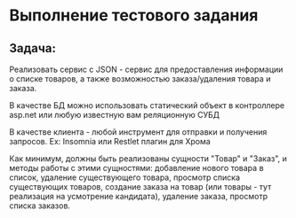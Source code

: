 # Выполнение тестового задания
## Задача:
Реализовать сервис с JSON - сервис для предоставления информации о списке товаров, а также возможностью заказа/удаления товара и заказа.

В качестве БД можно использовать статический объект в контроллере asp.net или любую известную вам реляционную СУБД

В качестве клиента - любой инструмент для отправки и получения запросов. Ex: Insomnia или Restlet плагин для Хрома

Как минимум, должны быть реализованы сущности "Товар" и "Заказ", и методы работы с этими сущностями: добавление нового товара в список, удаление существующего товара, просмотр списка существующих товаров, создание заказа на товар (или товары - тут реализация на усмотрение кандидата), удаление заказа, просмотр списка заказов.
